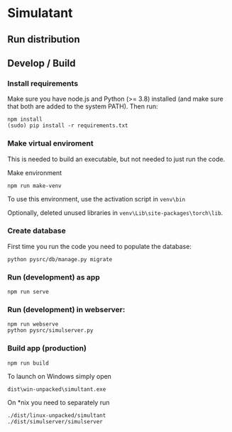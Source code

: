 # Simulatant

## Run distribution




## Develop / Build


### Install requirements
Make sure you have node.js and Python (>= 3.8) installed
(and make sure that both are added to the system PATH).
Then run:
```
npm install
(sudo) pip install -r requirements.txt
```

### Make virtual enviroment

This is needed to build an executable, but not needed
to just run the code.

Make environment
```
npm run make-venv
```

To use this environment, use the activation script in `venv\bin`

Optionally, deleted unused libraries in `venv\Lib\site-packages\torch\lib`.

### Create database
First time you run the code you need to populate the database:
```
python pysrc/db/manage.py migrate
```

### Run (development) as app
```
npm run serve
```

### Run (development) in webserver:
```
npm run webserve
python pysrc/simulserver.py
```

### Build app (production)
```
npm run build
```
To launch on Windows simply open
```
dist\win-unpacked\simultant.exe
```
On *nix you need to separately run
```
./dist/linux-unpacked/simultant
./dist/simulserver/simulserver
```
